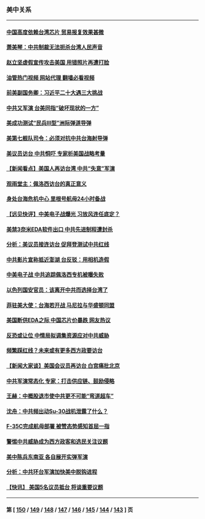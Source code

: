 ### 美中关系
---
#### [中国高度依赖台湾芯片 贸易报复效果甚微](../../pages/nf1412576/n13804126.md?08171245) 
#### [萧美琴：中共制裁无法扼杀台湾人民声音](../../pages/nf1412576/n13804038.md?08171245) 
#### [赵立坚虚假宣传攻击美国 用错照片再遭打脸](../../pages/nf1412576/n13803801.md?08171245) 
#### [油管热门视频 网站代理 翻墙必看视频](http://209.222.30.114:81/youtube.html?08171245)
#### [前美副国务卿：习近平二十大遇三大挑战](../../pages/nf1412576/n13793423.md?08171245) 
#### [中共又军演 台美同指“破坏现状的一方”](../../pages/nf1412576/n13803830.md?08171245) 
#### [美成功测试“民兵III型”洲际弹道导弹](../../pages/nf1412576/n13803768.md?08171245) 
#### [美第七舰队司令：必须对抗中共台海射导弹](../../pages/nf1412576/n13803817.md?08171245) 
#### [美议员访台 中共恫吓 专家析美国战略考量](../../pages/nf1412576/n13803624.md?08171245) 
#### [【新闻看点】美国人再访台湾 中共“失意”军演](../../pages/nf1412576/n13803240.md?08171245) 
#### [观雨堂主：佩洛西访台的真正意义](../../pages/nf1412576/n13803062.md?08171245) 
#### [身处台海危机中心 里根号航母24小时备战](../../pages/nf1412576/n13803248.md?08171245) 
#### [【远见快评】中美电子战爆光 习放风连任底定？](../../pages/nf1412576/n13803243.md?08171245) 
#### [美禁3奈米EDA软件出口 中共先进制程遭封杀](../../pages/nf1412576/n13803218.md?08171245) 
#### [分析：美议员接连访台 促拜登测试中共红线](../../pages/nf1412576/n13803156.md?08171245) 
#### [中共影片宣称抵近澎湖 台反驳：用相机造假](../../pages/nf1412576/n13803230.md?08171245) 
#### [中美电子战 中共追踪佩洛西专机被曝失败](../../pages/nf1412576/n13803100.md?08171245) 
#### [以色列国安官员：该离开中共而选择台湾了](../../pages/nf1412576/n13803224.md?08171245) 
#### [菲驻美大使：台海若开战 马尼拉与华盛顿同盟](../../pages/nf1412576/n13803147.md?08171245) 
#### [美国断供EDA之际 中国芯片价暴跌 网友热议](../../pages/nf1412576/n13802973.md?08171245) 
#### [反恐或让位 中情局拟调集资源应对中共威胁](../../pages/nf1412576/n13803137.md?08171245) 
#### [频繁踩红线？未来或有更多西方政要访台](../../pages/nf1412576/n13803096.md?08171245) 
#### [【新闻大家谈】美国会议员再访台 白宫痛批北京](../../pages/nf1412576/n13803018.md?08171245) 
#### [中共军演常态化 专家：打击供应链、鼓励侵略](../../pages/nf1412576/n13802988.md?08171245) 
#### [王赫：中概股退市使中共更不可能“弯道超车”](../../pages/nf1412576/n13802858.md?08171245) 
#### [沈舟：中共频出动Su-30战机泄露了什么？](../../pages/nf1412576/n13802628.md?08171245) 
#### [F-35C完成航母部署 被赞态势感知首屈一指](../../pages/nf1412576/n13800769.md?08171245) 
#### [警惕中共威胁成为西方政客和选民关注议题](../../pages/nf1412576/n13802453.md?08171245) 
#### [美中陈兵东南亚 各自展开实弹军演](../../pages/nf1412576/n13802464.md?08171245) 
#### [分析：中共环台军演加快美中脱钩进程](../../pages/nf1412576/n13801526.md?08171245) 
#### [【快讯】 美国5名议员抵台 将谈重要议题](../../pages/nf1412576/n13802345.md?08171245) 

---
#### 第 [ [150](./150.md?08171245) / [149](./149.md?08171245) / [148](./148.md?08171245) / [147](./147.md?08171245) / [146](./146.md?08171245) / [145](./145.md?08171245) / [144](./144.md?08171245) / [143](./143.md?08171245) ] 页
